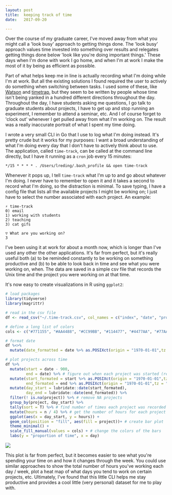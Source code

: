 ```yaml
---
layout: post
title:  keeping track of time
date:   2017-09-20

---
```


Over the course of my graduate career, I've moved away from what you might call a 'look busy' approach to getting things done. The 'look busy' approach values time invested into something over results and relegates getting things done below 'look like you're doing important things.' These days when I'm done with work I go home, and when I'm at work I make the most of it by being as efficient as possible.

Part of what helps keep me in line is actually recording what I'm doing while I'm at work. But all the existing solutions I found required the user to actively do something when switching between tasks. I used some of these, like [Watson](https://tailordev.github.io/Watson/) and [timetrap](http://www.jonosmart.co.uk/shop/handled-cup-in-mid-grey), but they seem to be written by people whose time isn't being yanked in a hundred different directions throughout the day. Throughout the day, I have students asking me questions, I go talk to graduate students about projects, I have to get up and stop running an experiment, I remember to attend a seminar, etc. And I of course forget to 'clock out' whenever I get pulled away from what I'm working on. The result was a really inaccurate portrait of what I spent my time doing. 

I wrote a very small CLI in Go that I use to log what I'm doing instead. It's pretty crude but it works for my purposes: I want a broad understanding of what I'm doing every day that I don't have to actively think about to use. The application, called `time-track`, can be called at the command line directly, but I have it running as a `cron` job every 15 minutes:

```shell
*/15 * * * * . /Users/lreding/.bash_profile && open time-track
```

Whenever it pops up, I tell `time-track` what I'm up to and go about whatever I'm doing. I never have to remember to open it and it takes a second to record what I'm doing, so the distraction is minimal. To save typing, I have a config file that lists all the available projects I might be working on; I just have to select the number associated with each project. An example:

```shel
⚡ time-track
0) email
1) working with students
2) teaching
3) cat gifs

▽ What are you working on?
3
```

I've been using it at work for about a month now, which is longer than I've used any other the other applications. It's far from perfect, but it's really useful both (a) to be reminded constantly to be working on something productive and (b) to be able to look back in time and see what you were working on, when. The data are saved in a simple csv file that records the Unix time and the project you were working on at that time. 

It's now easy to create visualizations in R using `ggplot2`:

```R
# load packages
library(tidyverse)
library(magrittr)

# read in the csv file
df <- read_csv("~/.time-track.csv", col_names = c("index", "date", "project"))

# define a long list of colors
cols <- c("#771155", "#AA4488", "#CC99BB", "#114477", "#4477AA", "#77AADD", "#117777", "#44AAAA", "#77CCCC", "#117744", "#44AA77", "#88CCAA", "#777711", "#AAAA44", "#DDDD77", "#774411", "#AA7744", "#DDAA77", "#771122", "#AA4455", "#DD7788")

# format date
df %<>%
  mutate(date_formatted = date %>% as.POSIXct(origin = "1970-01-01",tz = "GMT") %>% format(format="%Y-%m-%d"))

# plot projects across time
df %>%
  mutate(start = date - 900,
         end = date) %>% # figure out when each project was started (recall I have time-track open every 900 seconds)
  mutate(start_formated = start %>% as.POSIXct(origin = "1970-01-01",tz = "GMT") %>% format(format="%Y-%m-%d"),
         end_formated = end %>% as.POSIXct(origin = "1970-01-01",tz = "GMT") %>% format(format="%Y-%m-%d")) %>% # more date formatting
  mutate(day_start = lubridate::date(start_formated),
         day_end = lubridate::date(end_formated)) %>%
  filter(! is.na(project)) %>% # remove NA projects
  group_by(project, day_start) %>%
  tally(sort = T) %>% # find number of times each project was recorded each day
  mutate(hours = n / 4) %>% # get the number of hours for each project / day
  ggplot(aes(x = day_start, y = hours)) +
  geom_col(position = "fill", aes(fill = project))+ # create bar plot
  theme_minimal() +
  scale_fill_manual(values = cols) + # change the colors of the bars
  labs(y = "proportion of time", x = day)
```



![]({{site.baseurl}}/images/post7/time-track.jpg)



This plot is far from perfect, but it becomes easier to see what you're spending your time on and how it changes through the week. You could use similar approaches to show the total number of hours you've working each day / week, plot a heat map of what days you tend to work on certain projects, etc. Ultimately, I've found that this little CLI helps me stay productive and provides a cool little (very personal) dataset for me to play with.